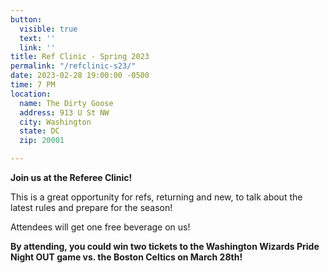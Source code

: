 ```yaml
---
button:
  visible: true
  text: ''
  link: ''
title: Ref Clinic - Spring 2023
permalink: "/refclinic-s23/"
date: 2023-02-28 19:00:00 -0500
time: 7 PM
location:
  name: The Dirty Goose
  address: 913 U St NW
  city: Washington
  state: DC
  zip: 20001

---
```

**Join us at the Referee Clinic!**

This is a great opportunity for refs, returning and new, to talk about the latest rules and prepare for the season!

Attendees will get one free beverage on us! 

**By attending, you could win two tickets to the Washington Wizards Pride Night OUT game vs. the Boston Celtics on March 28th!**